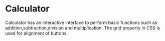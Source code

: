 # Calculator

Calculator has an interactive interface to perform basic functions such as addition,subtraction,division and multiplication.
The grid property in CSS is used for alignment of buttons.
